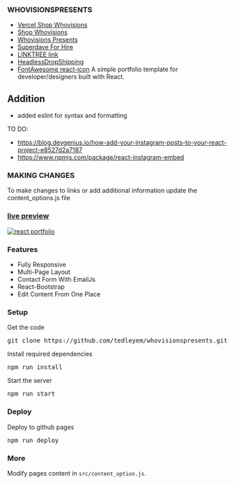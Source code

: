 ### WHOVISIONSPRESENTS

* [Vercel Shop Whovisions](https://whovisionspresents-shop.vercel.app/)
* [Shop Whovisions](https://shop.whovisions.com)
* [Whovisions Presents](https://whovisionspresents.com)
* [Superdave For Hire](https://superdaveforhire.com)
* [LINKTREE link](https://linktr.ee/superdaveforhire)
* [HeadlessDropShipping](https://headlessdropshipping.com)
* [FontAwesome react-icon](https://react-icons.github.io/react-icons/)
A simple portfolio template for developer/designers built with React. 

## Addition
* added eslint for syntax and formatting

TO DO:
* https://blog.devgenius.io/how-add-your-instagram-posts-to-your-react-project-e8527d2a7187
* https://www.npmjs.com/package/react-instagram-embed

### MAKING CHANGES
To make changes to links or add additional information update the
content_options.js file


### [live preview](https://ubaimutl.github.io/react-portfolio/)

[![react portfoiio](src/assets/images/react%20portfolio%20gif.gif)](https://ubaimutl.github.io/whovisionspresents/)

### Features

- Fully Responsive
- Multi-Page Layout
- Contact Form With EmailJs
- React-Bootstrap
- Edit Content From One Place


### Setup

Get the code

<pre>git clone https://github.com/tedleyem/whovisionspresents.git</pre>
 
Install required dependencies

<pre>npm run install </pre>


Start the server

<pre>npm run start</pre>

### Deploy

Deploy to github pages

<pre>npm run deploy</pre>


### More

Modify pages content in  `src/content_option.js`.

